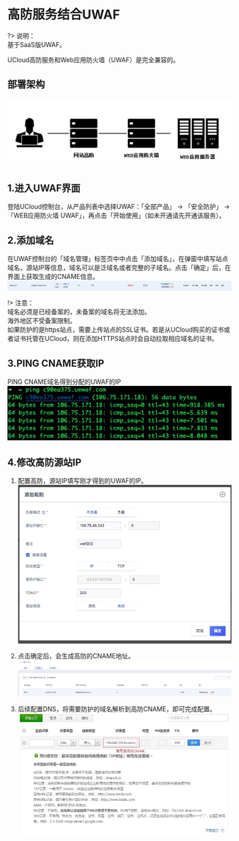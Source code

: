 # 高防服务结合UWAF

?> 说明：  
基于SaaS版UWAF。

UCloud高防服务和Web应用防火墙（UWAF）是完全兼容的。

## 部署架构
![](/images/15971345207074.jpg)

## 1.进入UWAF界面
登陆UCloud控制台，从产品列表中选择UWAF：「全部产品」 -> 「安全防护」 -> 「WEB应用防火墙 UWAF」，再点击「开始使用」（如未开通请先开通该服务）。

## 2.添加域名
在UWAF控制台的「域名管理」标签页中中点击「添加域名」，在弹窗中填写站点域名，源站IP等信息，域名可以是泛域名或者完整的子域名。点击「确定」后，在界面上获取生成的CNAME信息。
![](/images/15971346067433.jpg)

!> 注意：  
域名必须是已经备案的，未备案的域名将无法添加。  
海外地区不受备案限制。  
如果防护的是https站点，需要上传站点的SSL证书。若是从UCloud购买的证书或者证书托管在UCloud，则在添加HTTPS站点时会自动拉取相应域名的证书。

## 3.PING CNAME获取IP
PING CNAME域名得到分配的UWAF的IP
![](/images/15971346815387.jpg)

## 4.修改高防源站IP
1. 配置高防，源站IP填写刚才得到的UWAF的IP。
   ![](/images/15971346999782.jpg)

2. 点击确定后，会生成高防的CNAME地址。
   ![](/images/15971347103794.jpg)

3. 后续配置DNS，将需要防护的域名解析到高防CNAME，即可完成配置。
   ![](/images/15971347236600.jpg)
